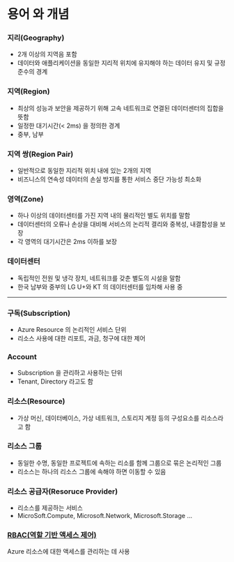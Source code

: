 # 용어 와 개념

### 지리(Geography)
- 2개 이상의 지역음 포함
- 데이터와 애플리케이션을 동일한 지리적 위치에 유지해야 하는 데이터 유지 및 규정 준수의 경계

### 지역(Region)
- 최상의 성능과 보안을 제공하기 위해 고속 네트워크로 연결된 데이터센터의 집합을 뜻함
- 일정한 대기시간(< 2ms) 을 정의한 경계 
- 중부, 남부

### 지역 쌍(Region Pair)
- 일반적으로 동일한 지리적 위치 내에 있는 2개의 지역
- 비즈니스의 연속성 데이터의 손실 방지를 통한 서비스 중단 가능성 최소화


### 영역(Zone)
- 하나 이상의 데이터센터를 가진 지역 내의 물리적인 별도 위치를 말함
- 데이터센터의 오류나 손상을 대비해 서비스의 논리적 결리와 중복성, 내결함성을 보장
- 각 영역의 대기시간은 2ms 이하를 보장

### 데이터센터
- 독립적인 전원 및 냉각 장치, 네트워크를 갖춘 별도의 시설을 말함
- 한국 남부와 중부의 LG U+와 KT 의 데이터센터를 임차해 사용 중

---
### 구독(Subscription)  
- Azure Resource 의 논리적인 서비스 단위
- 리소스 사용에 대한 리포트, 과금, 청구에 대한 제어

### Account
- Subscription 을 관리하고 사용하는 단위
- Tenant, Directory 라고도 함


### 리소스(Resource)
- 가상 머신, 데이터베이스, 가상 네트워크, 스토리지 계정 등의 구성요소를 리소스라고 함

### 리소스 그룹
- 동일한 수명, 동일한 프로젝트에 속하는 리소를 함께 그룹으로 묶은 논리적인 그룹
- 리소스는 하나의 리소스 그룹에 속해야 하면 이동할 수 있음

### 리소스 공급자(Resoruce Provider)
- 리소스를 제공하는 서비스
- MicroSoft.Compute, Microsoft.Network, Microsoft.Storage ...

### [RBAC(역할 기반 액세스 제어)](./RBAC.md)  
Azure 리소스에 대한 액세스를 관리하는 데 사용